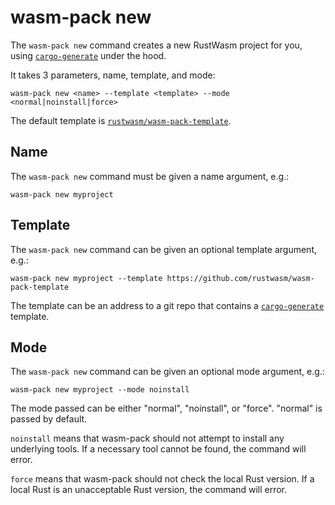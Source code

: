 # wasm-pack new

The `wasm-pack new` command creates a new RustWasm project for you,
using [`cargo-generate`] under the hood.

It takes 3 parameters, name, template, and mode:

```
wasm-pack new <name> --template <template> --mode <normal|noinstall|force>
```

The default template is [`rustwasm/wasm-pack-template`](https://github.com/rustwasm/wasm-pack-template).

## Name

The `wasm-pack new` command must be given a name argument, e.g.:

```
wasm-pack new myproject
```

## Template

The `wasm-pack new` command can be given an optional template argument, e.g.:

```
wasm-pack new myproject --template https://github.com/rustwasm/wasm-pack-template
```

The template can be an address to a git repo that contains a [`cargo-generate`]
template.

[`cargo-generate`]: https://github.com/ashleygwilliams/cargo-generate

## Mode

The `wasm-pack new` command can be given an optional mode argument, e.g.:

```
wasm-pack new myproject --mode noinstall
```

The mode passed can be either "normal", "noinstall", or "force". "normal" is passed by
default.

`noinstall` means that wasm-pack should not attempt to install any underlying tools.
If a necessary tool cannot be found, the command will error.

`force` means that wasm-pack should not check the local Rust version. If a local Rust
is an unacceptable Rust version, the command will error.

